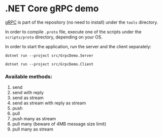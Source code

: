 # .NET Core gRPC demo

[gRPC](https://grpc.io) is part of the repository (no need to install) under the `tools` directory.

In order to compile `.proto` file, execute one of the scripts under the `scripts/proto` directory, depending on your OS.

In order to start the application, run the server and the client separately:

`dotnet run --project src/GrpcDemo.Server`

`dotnet run --project src/GrpcDemo.Client`

### Available methods:

1. send
2. send with reply
3. send as stream
4. send as stream with reply as stream
5. push
6. pull
7. push many as stream
8. pull many (beware of 4MB message size limit)
9. pull many as stream